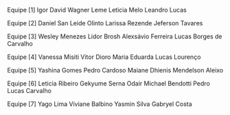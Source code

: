 Equipe [1]
Igor David
Wagner Leme
Leticia Melo
Leandro Lucas

Equipe [2]
Daniel San
Leide Olinto
Larissa Rezende
Jeferson Tavares

Equipe [3]
Wesley Menezes
Lidor Brosh
Alexsávio Ferreira
Lucas Borges de Carvalho

Equipe [4]
Vanessa Misiti
Vitor Dioro
Maria Eduarda
Lucas Lourenço

Equipe [5]
Yashina Gomes
Pedro Cardoso
Maiane Dhienis
Mendelson Aleixo

Equipe [6]
Leticia Ribeiro
Gekyume Serna
Odair Michael Bendotti
Pedro Lucas Carvalho

Equipe [7]
Yago Lima
Viviane Balbino
Yasmin Silva
Gabryel Costa